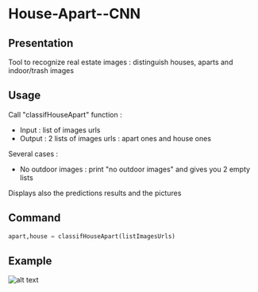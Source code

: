 # House-Apart--CNN

## Presentation

Tool to recognize real estate images : distinguish houses, aparts and indoor/trash images

## Usage

Call "classifHouseApart" function :
* Input : list of images urls
* Output : 2 lists of images urls : apart ones and house ones

Several cases :
* No outdoor images : print "no outdoor images" and gives you 2 empty lists

Displays also the predictions results and the pictures

## Command

```python
apart,house = classifHouseApart(listImagesUrls)
```

## Example

![alt text](https://github.com/Ainara2828/House-Apart--CNN/blob/master/example.png)

